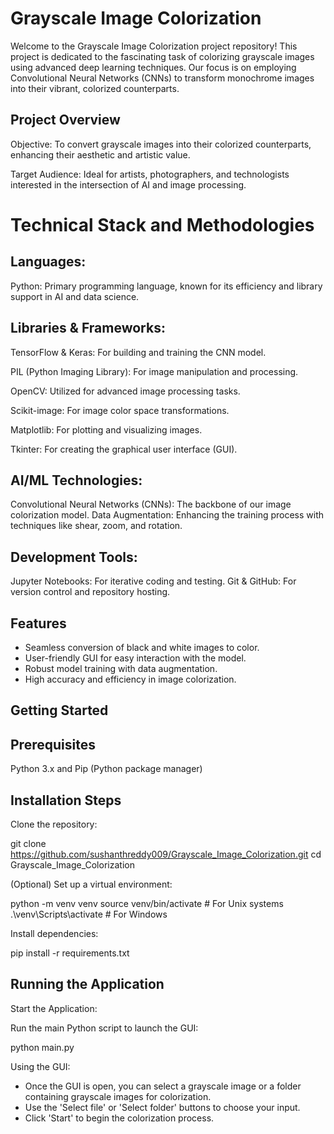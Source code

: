 # Grayscale Image Colorization

Welcome to the Grayscale Image Colorization project repository! This project is dedicated to the fascinating task of colorizing grayscale images using advanced deep learning techniques. Our focus is on employing Convolutional Neural Networks (CNNs) to transform monochrome images into their vibrant, colorized counterparts.

## Project Overview

Objective: To convert grayscale images into their colorized counterparts, enhancing their aesthetic and artistic value.

Target Audience: Ideal for artists, photographers, and technologists interested in the intersection of AI and image processing.

# Technical Stack and Methodologies

## Languages:

Python: Primary programming language, known for its efficiency and library support in AI and data science.

## Libraries & Frameworks:

TensorFlow & Keras: For building and training the CNN model.

PIL (Python Imaging Library): For image manipulation and processing.

OpenCV: Utilized for advanced image processing tasks.

Scikit-image: For image color space transformations.

Matplotlib: For plotting and visualizing images.

Tkinter: For creating the graphical user interface (GUI).

## AI/ML Technologies:
Convolutional Neural Networks (CNNs): The backbone of our image colorization model.
Data Augmentation: Enhancing the training process with techniques like shear, zoom, and rotation.

## Development Tools:

Jupyter Notebooks: For iterative coding and testing.
Git & GitHub: For version control and repository hosting.

## Features

- Seamless conversion of black and white images to color.
- User-friendly GUI for easy interaction with the model.
- Robust model training with data augmentation.
- High accuracy and efficiency in image colorization.

## Getting Started

## Prerequisites

Python 3.x and Pip (Python package manager)

## Installation Steps

Clone the repository:

git clone https://github.com/sushanthreddy009/Grayscale_Image_Colorization.git
cd Grayscale_Image_Colorization

(Optional) Set up a virtual environment:

python -m venv venv
source venv/bin/activate  # For Unix systems
.\venv\Scripts\activate   # For Windows

Install dependencies:

pip install -r requirements.txt

## Running the Application

Start the Application:

Run the main Python script to launch the GUI:

python main.py

Using the GUI:

- Once the GUI is open, you can select a grayscale image or a folder containing grayscale images for colorization.
- Use the 'Select file' or 'Select folder' buttons to choose your input.
- Click 'Start' to begin the colorization process.
